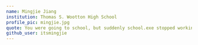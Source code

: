 ```yaml
---
name: Mingjie Jiang
institution: Thomas S. Wootton High School
profile_pic: mingjie.jpg
quote: You were going to school, but suddenly school.exe stopped working, then your entire system crashed.
github_user: itsmingjie
---
```

